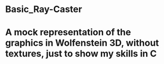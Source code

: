 # Basic_Ray-Caster

# A mock representation of the graphics in Wolfenstein 3D, without textures, just to show my skills in C
